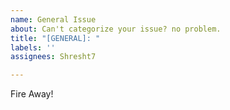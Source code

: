 ```yaml
---
name: General Issue
about: Can't categorize your issue? no problem.
title: "[GENERAL]: "
labels: ''
assignees: Shresht7

---
```


Fire Away!
